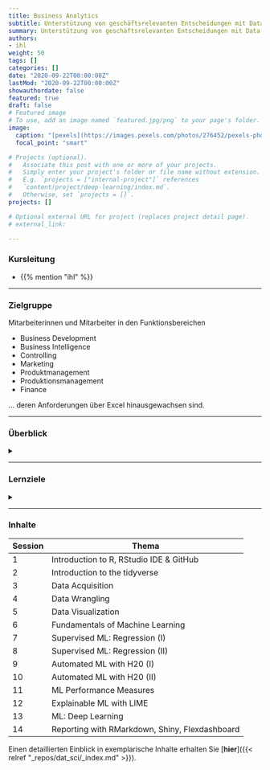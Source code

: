 ```yaml
---
title: Business Analytics
subtitle: Unterstützung von geschäftsrelevanten Entscheidungen mit Data Science und Machine Learning
summary: Unterstützung von geschäftsrelevanten Entscheidungen mit Data Science und Machine Learning
authors:
- ihl
weight: 50
tags: []
categories: []
date: "2020-09-22T00:00:00Z"
lastMod: "2020-09-22T00:00:00Z"
showauthordate: false
featured: true
draft: false
# Featured image
# To use, add an image named `featured.jpg/png` to your page's folder. 
image:
  caption: "[pexels](https://images.pexels.com/photos/276452/pexels-photo-276452.jpeg), [cc0](https://www.pexels.com/de-de/creative-commons-images/)"
  focal_point: "smart"

# Projects (optional).
#   Associate this post with one or more of your projects.
#   Simply enter your project's folder or file name without extension.
#   E.g. `projects = ["internal-project"]` references 
#   `content/project/deep-learning/index.md`.
#   Otherwise, set `projects = []`.
projects: []

# Optional external URL for project (replaces project detail page).
# external_link: 

---
```


### Kursleitung

* {{% mention "ihl" %}}

***

### Zielgruppe

Mitarbeiterinnen und Mitarbeiter in den Funktionsbereichen

* Business Development
* Business Intelligence
* Controlling
* Marketing
* Produktmanagement
* Produktionsmanagement
* Finance

... deren Anforderungen über Excel hinausgewachsen sind.

***

### Überblick

<details class="description" close><summary data-close="Show" data-open="Hide"></summary>

Business Analytics ist ein anwendungsorientiertes und interaktives Kursprogramm, das Ihnen ein fundiertes Verständnis von den stetig wachsenden Möglichkeiten vermitteln soll, die Business Analytics durch moderne Ansätze der Datenwissenschaften und des Maschinellen Lernens erfährt. In diesem Kurs erlernen Sie Methoden der deskriptiven, prädiktiven und präskriptiven Analytik, um kritische Geschäftsentscheidungen auf Basis von Daten zu durchdringen und Handlungsempfehlungen abzuleiten. Teilnehmer lernen, wie sie große Datenmengen mit verschiedenen Techniken erfassen, bereinigen und transformieren können. Ziel ist es, die zugehörigen Daten mit modernen Methoden des maschinellen Lernens zielgerichtet zu untersuchen, zu visualisieren und zu modellieren. 

Während des Kursprogramms wenden die Teilnehmer die erlernten Werkzeuge stetig auf praktische datenwissenschaftliche Probleme aus verschiedenen Managementbereichen an und erstellen so ein umfang- und facettenreiches Anwendungsportfolio, das ihre Datenanalyse- und Modellierungsfähigkeiten demonstriert. Die verwendete Programmiersprache ist R, wobei auch auch die Einbindung von Python in den Workflow praktiziert wird. Programmierkenntnisse werden nicht vorausgesetzt, sind aber natürlich von Vorteil. Die Kursinhalte können in Form einer 2-tägigen Einführung, 5-tägiger Spezial-Workshops oder eines 15-tägigen Zertifikatskurses zum "Chief Business Analyst" vermittelt werden.

</details>

***

### Lernziele

<details class="description" close><summary data-close="Show" data-open="Hide"></summary>

Folgende Kompetenzen können erworben werden:

* Sammlung und Bereitstellung großer Datenmengen über Datenbanken, APIs oder Web-Scraping
* Bereinigung und Transformation großer Datenmengen
* Zelgerichtete Exploration und Visualisierung großer Datenmengen
* Modellgestütze Vorhersagen unter Verwendung moderner Techniken des maschinellen Lernens
* Kommunikation von Daten und Ergebnissen in Form von Produkten, Dashboards und Anwendungen

</details>

***

### Inhalte

| Session | Thema |
| --- | --- |
| 1 | Introduction to R, RStudio IDE & GitHub |
| 2 | Introduction to the tidyverse |
| 3 | Data Acquisition |
| 4 | Data Wrangling |
| 5 | Data Visualization |
| 6 | Fundamentals of Machine Learning |
| 7 | Supervised ML: Regression (I) |
| 8 | Supervised ML: Regression (II) |
| 9 | Automated ML with H20 (I) |
| 10 | Automated ML with H20 (II) |
| 11 | ML Performance Measures |
| 12 | Explainable ML with LIME |
| 13 | ML: Deep Learning |
| 14 | Reporting with RMarkdown, Shiny, Flexdashboard |


Einen detaillierten Einblick in exemplarische Inhalte erhalten Sie [**hier**]({{< relref "_repos/dat_sci/_index.md" >}}).
